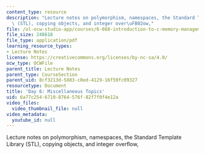 ```yaml
---
content_type: resource
description: "Lecture notes on polymorphism, namespaces, the Standard Template Library\
  \ (STL), copying objects, and integer over\uFB02ow,"
file: /ol-ocw-studio-app/courses/6-088-introduction-to-c-memory-management-and-c-object-oriented-programming-january-iap-2010/6a77c25467108764576f82f7f0f4e12a_MIT6_088IAP10_lec06.pdf
file_size: 248618
file_type: application/pdf
learning_resource_types:
- Lecture Notes
license: https://creativecommons.org/licenses/by-nc-sa/4.0/
ocw_type: OCWFile
parent_title: Lecture Notes
parent_type: CourseSection
parent_uid: 8cf3213d-5883-c0ed-4129-16f59fc09327
resourcetype: Document
title: 'Day 6: Miscellaneous Topics'
uid: 6a77c254-6710-8764-576f-82f7f0f4e12a
video_files:
  video_thumbnail_file: null
video_metadata:
  youtube_id: null
---
```

Lecture notes on polymorphism, namespaces, the Standard Template Library (STL), copying objects, and integer overﬂow,